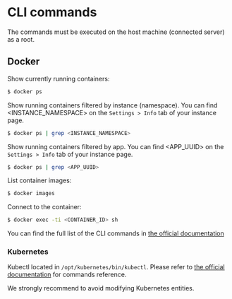# CLI commands

The commands must be executed on the host machine (connected server) as a root.

## Docker 

Show currently running containers:
 
```bash
$ docker ps
```

Show running containers filtered by instance (namespace). You can find <INSTANCE_NAMESPACE> on the `Settings > Info` tab of your instance page. 

```bash
$ docker ps | grep <INSTANCE_NAMESPACE>
```

Show running containers filtered by app. You can find <APP_UUID> on the `Settings > Info` tab of your instance page.

```bash
$ docker ps | grep <APP_UUID>
```

List container images:

```bash
$ docker images
```

Connect to the container:

```bash
$ docker exec -ti <CONTAINER_ID> sh
```

You can find the full list of the CLI commands in <a href="https://docs.docker.com/engine/reference/commandline/cli/" target="_blank">the official documentation</a>

### Kubernetes

Kubectl located in `/opt/kubernetes/bin/kubectl`. Please refer to <a href="http://kubernetes.io/docs/user-guide/kubectl/kubectl/" target="_blank">the official documentation</a> for commands reference.

We strongly recommend to avoid modifying Kubernetes entities.